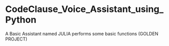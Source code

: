 # CodeClause_Voice_Assistant_using_Python
A Basic Assistant named JULIA performs some basic functions  (GOLDEN PROJECT)
